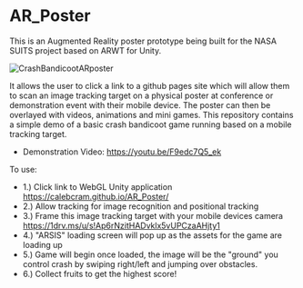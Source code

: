 # AR_Poster
This is an Augmented Reality poster prototype being built for the NASA SUITS project based on ARWT for Unity. 

![CrashBandicootARposter](https://github.com/calebcram/AR_Poster/assets/49875750/507f8d69-9da0-4c92-accd-bf2e2c627ecd)

It allows the user to click a link to a github pages site which will allow them to scan an image tracking target on a physical poster at conference or demonstration 
event with their mobile device. The poster can then be overlayed with videos, animations and mini games. This repository contains a simple demo of a basic crash 
bandicoot game running based on a mobile tracking target. 
- Demonstration Video: https://youtu.be/F9edc7Q5_ek

To use:
- 1.) Click link to WebGL Unity application
  https://calebcram.github.io/AR_Poster/
- 2.) Allow tracking for image recognition and positional tracking
- 3.) Frame this image tracking target with your mobile devices camera    
 https://1drv.ms/u/s!Ap6rNzitHADvklx5vUPCzaAHjty1
- 4.) "ARSIS" loading screen will pop up as the assets for the game are loading up
- 5.) Game will begin once loaded, the image will be the "ground" you control crash by swiping right/left and jumping over obstacles.
- 6.) Collect fruits to get the highest score!


